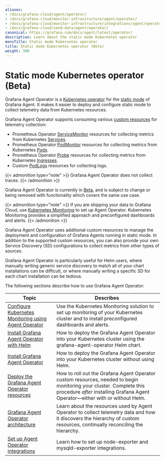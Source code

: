 ```yaml
---
aliases:
- /docs/grafana-cloud/agent/operator/
- /docs/grafana-cloud/monitor-infrastructure/agent/operator/
- /docs/grafana-cloud/monitor-infrastructure/integrations/agent/operator/
- /docs/grafana-cloud/send-data/agent/operator/
canonical: https://grafana.com/docs/agent/latest/operator/
description: Learn about the static mode Kubernetes operator
menuTitle: Static mode Kubernetes operator
title: Static mode Kubernetes operator (Beta)
weight: 300
---
```


# Static mode Kubernetes operator (Beta)

Grafana Agent Operator is a [Kubernetes operator][] for the [static mode][] of
Grafana Agent. It makes it easier to deploy and configure static mode to
collect telemetry data from Kubernetes resources.

Grafana Agent Operator supports consuming various [custom resources][] for
telemetry collection:

* Prometheus Operator [ServiceMonitor][] resources for collecting metrics from Kubernetes [Services][].
* Prometheus Operator [PodMonitor][] resources for collecting metrics from Kubernetes [Pods][].
* Prometheus Operator [Probe][] resources for collecting metrics from Kubernetes [Ingresses][].
* Custom [PodLogs][] resources for collecting logs.

{{< admonition type="note" >}}
Grafana Agent Operator does not collect traces.
{{< /admonition >}}

Grafana Agent Operator is currently in [Beta][], and is subject to change or
being removed with functionality which covers the same use case.

{{< admonition type="note" >}}
If you are shipping your data to Grafana Cloud, use [Kubernetes Monitoring](/docs/grafana-cloud/kubernetes-monitoring/) to set up Agent Operator.
Kubernetes Monitoring provides a simplified approach and preconfigured dashboards and alerts.
{{< /admonition >}}

Grafana Agent Operator uses additional custom resources to manage the deployment
and configuration of Grafana Agents running in static mode. In addition to the
supported custom resources, you can also provide your own Service Discovery
(SD) configurations to collect metrics from other types of sources.

Grafana Agent Operator is particularly useful for Helm users, where manually
writing generic service discovery to match all of your chart installations can
be difficult, or where manually writing a specific SD for each chart
installation can be tedious.

The following sections describe how to use Grafana Agent Operator:

| Topic | Describes |
|---|---|
| [Configure Kubernetes Monitoring using Agent Operator](/docs/grafana-cloud/monitor-infrastructure/kubernetes-monitoring/configuration/configure-infrastructure-manually/k8s-agent-operator/) | Use the Kubernetes Monitoring solution to set up monitoring of your Kubernetes cluster and to install preconfigured dashboards and alerts. |
| [Install Grafana Agent Operator with Helm](helm-getting-started/) | How to deploy the Grafana Agent Operator into your Kubernetes cluster using the grafana-agent-operator Helm chart. |
| [Install Grafana Agent Operator](getting-started/) | How to deploy the Grafana Agent Operator into your Kubernetes cluster without using Helm. |
| [Deploy the Grafana Agent Operator resources](deploy-agent-operator-resources/) | How to roll out the Grafana Agent Operator custom resources, needed to begin monitoring your cluster. Complete this procedure *after* installing Grafana Agent Operator&mdash;either with or without Helm. |
| [Grafana Agent Operator architecture](architecture/) | Learn about the resources used by Agent Operator to collect telemetry data and how it discovers the hierarchy of custom resources, continually reconciling the hierarchy.  |
| [Set up Agent Operator integrations](operator-integrations/) | Learn how to set up node-exporter and mysqld-exporter integrations. |

[Kubernetes operator]: https://www.cncf.io/blog/2022/06/15/kubernetes-operators-what-are-they-some-examples/
[static mode]: ../static/
[Services]: https://kubernetes.io/docs/concepts/services-networking/service/
[Pods]: https://kubernetes.io/docs/concepts/workloads/pods/
[Ingresses]: https://kubernetes.io/docs/concepts/services-networking/ingress/
[custom resources]: https://kubernetes.io/docs/concepts/extend-kubernetes/api-extension/custom-resources/
[Beta]: ../stability/#beta
[ServiceMonitor]: https://prometheus-operator.dev/docs/operator/api/#monitoring.coreos.com/v1.ServiceMonitor
[PodMonitor]: https://prometheus-operator.dev/docs/operator/api/#monitoring.coreos.com/v1.PodMonitor
[Probe]: https://prometheus-operator.dev/docs/operator/api/#monitoring.coreos.com/v1.Probe
[PodLogs]: api/#podlogs-a-namemonitoringgrafanacomv1alpha1podlogsa
[Prometheus Operator]: https://github.com/prometheus-operator/prometheus-operator
